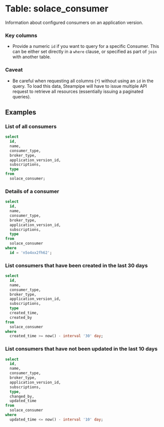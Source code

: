 # Table: solace_consumer

Information about configured consumers on an application version.

### Key columns
- Provide a numeric `id` if you want to query for a specific Consumer. This can be either set directly in a `where` clause, or specified as part of `join` with another table.

### Caveat
- Be careful when requesting all columns (`*`) without using an `id` in the query. To load this data, Steampipe will have to issue multiple API request to retrieve all resources (essentially issuing a paginated queries).

## Examples

### List of all consumers

```sql
select
  id, 
  name,
  consumer_type,
  broker_type,
  application_version_id,
  subscriptions,
  type
from
  solace_consumer;
```

### Details of a consumer

```sql
select
  id, 
  name,
  consumer_type,
  broker_type,
  application_version_id,
  subscriptions,
  type
from
  solace_consumer
where
  id = 'n5o4xx2fh62';
```

### List consumers that have been created in the last 30 days

```sql
select
  id, 
  name,
  consumer_type,
  broker_type,
  application_version_id,
  subscriptions,
  type
  created_time,
  created_by
from
  solace_consumer
where
  created_time >= now() - interval '30' day;
```

### List consumers that have not been updated in the last 10 days

```sql
select
  id, 
  name,
  consumer_type,
  broker_type,
  application_version_id,
  subscriptions,
  type,
  changed_by,
  updated_time
from
  solace_consumer
where
  updated_time <= now() - interval '10' day;
```
